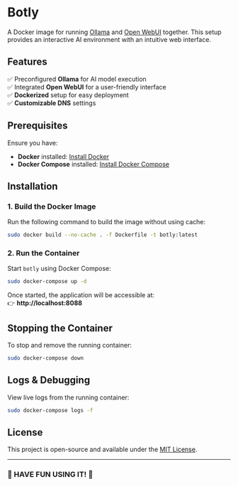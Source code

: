 # **Botly**  

A Docker image for running [Ollama](https://ollama.com/) and [Open WebUI](https://github.com/open-webui/open-webui) together. This setup provides an interactive AI environment with an intuitive web interface.  

## **Features**  
✅ Preconfigured **Ollama** for AI model execution  
✅ Integrated **Open WebUI** for a user-friendly interface  
✅ **Dockerized** setup for easy deployment  
✅ **Customizable DNS** settings  

## **Prerequisites**  
Ensure you have:  
- **Docker** installed: [Install Docker](https://docs.docker.com/get-docker/)  
- **Docker Compose** installed: [Install Docker Compose](https://docs.docker.com/compose/install/)  

## **Installation**  

### **1. Build the Docker Image**  
Run the following command to build the image without using cache:  
```sh
sudo docker build --no-cache . -f Dockerfile -t botly:latest
```  

### **2. Run the Container**  
Start `botly` using Docker Compose:  
```sh
sudo docker-compose up -d
```  

Once started, the application will be accessible at:  
👉 **http://localhost:8088**  

## **Stopping the Container**  
To stop and remove the running container:  
```sh
sudo docker-compose down
```  

## **Logs & Debugging**  
View live logs from the running container:  
```sh
sudo docker-compose logs -f
```  

## **License**  
This project is open-source and available under the [MIT License](LICENSE).  

---

### **🚀 HAVE FUN USING IT! 🎉**